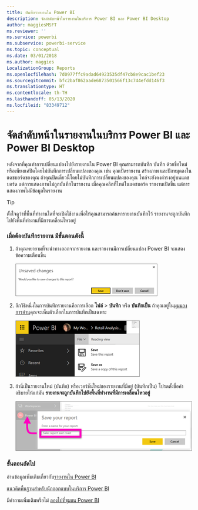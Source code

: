 ```yaml
---
title: บันทึกรายงานใน Power BI
description: จัดลำดับหน้าในรายงานในบริการ Power BI และ Power BI Desktop
author: maggiesMSFT
ms.reviewer: ''
ms.service: powerbi
ms.subservice: powerbi-service
ms.topic: conceptual
ms.date: 03/01/2018
ms.author: maggies
LocalizationGroup: Reports
ms.openlocfilehash: 7d0977ffc9adad64923535df47cb8e9cac1bef23
ms.sourcegitcommit: bfc2baf862aade6873501566f13c744efdd146f3
ms.translationtype: HT
ms.contentlocale: th-TH
ms.lasthandoff: 05/13/2020
ms.locfileid: "83349712"
---
```

# <a name="save-a-report-in-power-bi-service-and-power-bi-desktop"></a>จัดลำดับหน้าในรายงานในบริการ Power BI และ Power BI Desktop
หลังจากที่คุณทำการเปลี่ยนแปลงไปยังรายงานใน Power BI คุณสามารถบันทึก บันทึก ด้วยชื่อใหม่ หรือเพียงแค่ปิดโดยไม่บันทึกการเปลี่ยนแปลงของคุณ เช่น คุณเปิดรายงาน สร้างภาพ และปักหมุดลงในแดชบอร์ดของคุณ ถ้าคุณปิดเดี๋ยวนี้โดยไม่บันทึกการเปลี่ยนแปลงของคุณ ไทล์จะยังคงดำรงอยู่บนแดชบอร์ด แต่การแสดงภาพไม่ถูกบันทึกในรายงาน เมื่อคุณคลิกที่ไทล์ในแดชบอร์ด รายงานเปิดขึ้น แต่การแสดงภาพไม่มีข้อมูลในรายงาน

> [!TIP]
> ตั้งใจดูว่าที่พื้นที่ทำงานใดที่จะเปิดใช้งานเพื่อให้คุณสามารถค้นหารายงานบันทึกไว้ รายงานจะถูกบันทึกไปยังพื้นที่ทำงานที่มีการเคลื่อนไหวอยู่
> 
> 

### <a name="to-save-a-report"></a>เมื่อต้องบันทึกรายงาน มีขั้นตอนดังนี้
1. ถ้าคุณพยายามที่จะนำทางออกจากรายงาน และรายงานมีการเปลี่ยนแปลง Power BI จะแสดงข้อความเตือนขึ้น
   
   ![บันทึกการเปลี่ยนแปลง](media/service-report-save/power-bi-unsaved.png)
2. อีกวิธีหนึ่งในการบันทึกรายงานคือการเลือก **ไฟล์** \> **บันทึก** หรือ **บันทึกเป็น** ถ้าคุณอยู่ใน[มุมมองการอ่าน](../consumer/end-user-reading-view.md)คุณจะเห็นตัวเลือกในการบันทึกเป็นเฉพาะ 
   
   ![บันทึกรายงาน](media/service-report-save/power-bi-save-new.png)
3. ถ้านี่เป็นรายงานใหม่ (บันทึก) หรือเวอร์ชันใหม่ของรายงานที่มีอยู่ (บันทึกเป็น) โปรดตั้งชื่อคำอธิบายให้แก่มัน  **รายงานจะถูกบันทึกไปยังพื้นที่ทำงานที่มีการเคลื่อนไหวอยู่**
   
    ![ตั้งชื่อรายงาน](media/service-report-save/power-bi-save-dialog.png)

### <a name="next-steps"></a>ขั้นตอนถัดไป
อ่านข้อมูลเพิ่มเติมเกี่ยวกับ[รายงานใน Power BI](../consumer/end-user-reports.md)

[แนวคิดพื้นฐานสำหรับนักออกแบบในบริการ Power BI](../fundamentals/service-basic-concepts.md)

มีคำถามเพิ่มเติมหรือไม่ [ลองไปที่ชุมชน Power BI](https://community.powerbi.com/)
